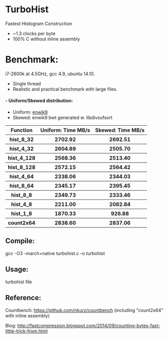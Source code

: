 TurboHist
=========

Fastest Histogram Construction
- ~1.3 clocks per byte
- 100% C without inline assembly

# Benchmark:
i7-2600k at 4.5GHz, gcc 4.9, ubuntu 14.10.
- Single thread
- Realistic and practical benchmark with large files. 

#### - Uniform/Skewed distribution: 
 - Uniform: [enwik9](http://mattmahoney.net/dc/text.html)
 - Skewed: enwik9 bwt generated w. libdivsufsort
 
<table>
<tr><th>Function</th><th>Uniform: Time MB/s</th><th>Skewed: Time MB/s</th></tr>
<tr><th>hist_8_32</th><th>2702.92</th><th>2692.51</th></tr>
<tr><th>hist_4_32</th><th>2604.89</th><th>2505.70</th></tr>
<tr><th>hist_4_128</th><th>2568.36</th><th>2513.40</th></tr>
<tr><th>hist_8_128</th><th>2572.15</th><th>2564.42</th></tr>
<tr><th>hist_4_64</th><th>2338.06</th><th>2344.03</th></tr>
<tr><th>hist_8_64</th><th>2345.17</th><th>2395.45</th></tr>
<tr><th>hist_8_8</th><th>2349.73</th><th>2333.46</th></tr>
<tr><th>hist_4_8</th><th>2211.00</th><th>2082.84</th></tr>
<tr><th>hist_1_8</th><th>1870.33</th><th>926.88</th></tr>
<tr><th>count2x64</th><th>2838.60</th><th>2837.06</th></tr>
</table>

## Compile:
  gcc -O3 -march=native turbohist.c -o turbohist

## Usage:
  turbohist file

## Reference:
Countbench: https://github.com/nkurz/countbench (including "count2x64" with inline assembly)

Blog: http://fastcompression.blogspot.com/2014/09/counting-bytes-fast-little-trick-from.html
